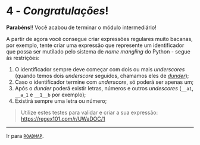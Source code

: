# 4 - *Congratulações*!

**Parabéns**!! Você acabou de terminar o módulo intermediário!

A partir de agora você consegue criar expressões regulares muito bacanas, por exemplo, tente criar uma expressão que represente um identificador que possa ser mutilado pelo sistema de *name mangling* do Python - segue às restrições:

1. O identificador sempre deve começar com dois ou mais *underscores* (quando temos dois *underscore* seguidos, chamamos eles de [*dunder*](https://wiki.python.org/moin/DunderAlias));
2. Caso o identificador termine com *underscore*, só poderá ser apenas um;
3. Após o *dunder* poderá existir letras, números e outros *undescores* (`__a1`, `__a_1` e `__1__b` por exemplo);
4. Existirá sempre uma letra ou número;

> Utilize estes testes para validar e criar a sua expressão: https://regex101.com/r/UWaDOC/1


---

Ir para [`ROADMAP`](../roadmap.md).
